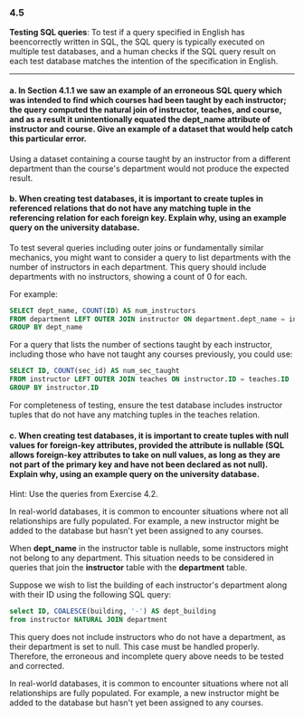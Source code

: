 ### 4.5
**Testing SQL queries**: To test if a query specified in English has beencorrectly written in SQL, the SQL query is typically executed on multiple test databases, and a human checks if the SQL query result on each test database matches the intention of the specification in English. 

---

#### a. In Section 4.1.1 we saw an example of an erroneous SQL query which was intended to find which courses had been taught by each instructor; the query computed the natural join of instructor, teaches, and course, and as a result it unintentionally equated the dept_name attribute of instructor and course. Give an example of a dataset that would help catch this particular error.

Using a dataset containing a course taught by an instructor from a different department than the course's department would not produce the expected result.

#### b. When creating test databases, it is important to create tuples in referenced relations that do not have any matching tuple in the referencing relation for each foreign key. Explain why, using an example query on the university database.

To test several queries including outer joins or fundamentally similar mechanics, you might want to consider a query to list departments with the number of instructors in each department. This query should include departments with no instructors, showing a count of 0 for each.

For example:
```SQL
SELECT dept_name, COUNT(ID) AS num_instructors
FROM department LEFT OUTER JOIN instructor ON department.dept_name = instructor.dept_name
GROUP BY dept_name
```

For a query that lists the number of sections taught by each instructor, including those who have not taught any courses previously, you could use:
```SQL
SELECT ID, COUNT(sec_id) AS num_sec_taught
FROM instructor LEFT OUTER JOIN teaches ON instructor.ID = teaches.ID
GROUP BY instructor.ID
```

For completeness of testing, ensure the test database includes instructor tuples that do not have any matching tuples in the teaches relation.


#### c. When creating test databases, it is important to create tuples with null values for foreign-key attributes, provided the attribute is nullable (SQL allows foreign-key attributes to take on null values, as long as they are not part of the primary key and have not been declared as not null). Explain why, using an example query on the university database.
Hint: Use the queries from Exercise 4.2.

In real-world databases, it is common to encounter situations where not all relationships are fully populated. For example, a new instructor might be added to the database but hasn't yet been assigned to any courses.

When **dept_name** in the instructor table is nullable, some instructors might not belong to any department. This situation needs to be considered in queries that join the **instructor** table with the **department** table.


Suppose we wish to list the building of each instructor's department along with their ID using the following SQL query:
```SQL
select ID, COALESCE(building, '-') AS dept_building
from instructor NATURAL JOIN department
```
This query does not include instructors who do not have a department, as their department is set to null. This case must be handled properly. Therefore, the erroneous and incomplete query above needs to be tested and corrected.

In real-world databases, it is common to encounter situations where not all relationships are fully populated. For example, a new instructor might be added to the database but hasn't yet been assigned to any courses.

